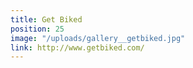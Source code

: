 ```yaml
---
title: Get Biked
position: 25
image: "/uploads/gallery__getbiked.jpg"
link: http://www.getbiked.com/
---
```


